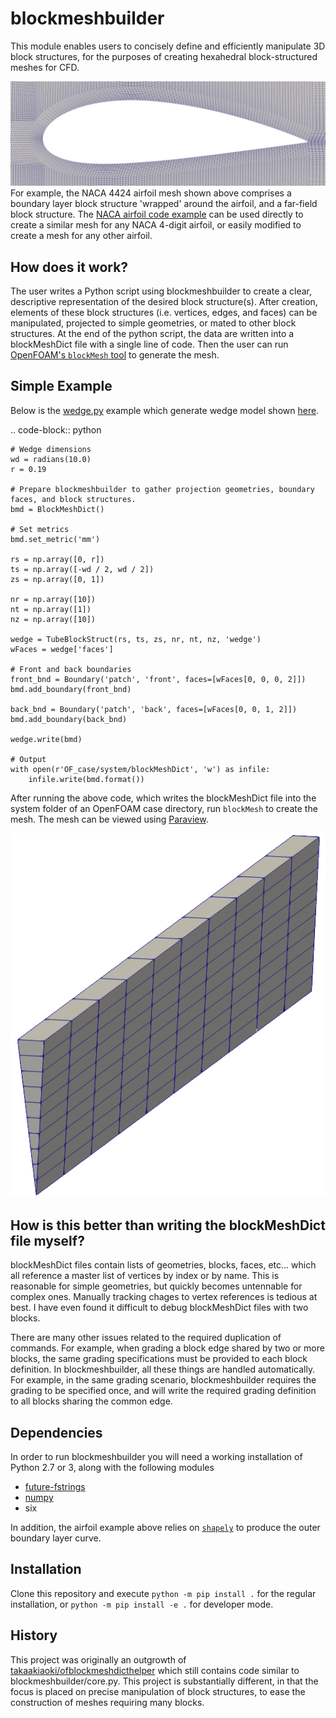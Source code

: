 blockmeshbuilder
=============================
This module enables users to concisely define and efficiently manipulate 3D block structures, for the purposes of creating hexahedral block-structured meshes for CFD.

![NACA Airfoil Example](NACA_4424_mesh.png)
For example, the NACA 4424 airfoil mesh shown above comprises a boundary layer block structure 'wrapped' around the airfoil, and a far-field block structure. The [NACA airfoil code example](tests/airfoil.py) can be used directly to create a similar mesh for any NACA 4-digit airfoil, or easily modified to create a mesh for any other airfoil.

How does it work?
-----------------
The user writes a Python script using blockmeshbuilder to create a clear, descriptive representation of the desired block structure(s). After creation, elements of these block structures (i.e. vertices, edges, and faces) can be manipulated, projected to simple geometries, or mated to other block structures. At the end of the python script, the data are written into a blockMeshDict file with a single line of code. Then the user can run [OpenFOAM's `blockMesh` tool](https://cfd.direct/openfoam/user-guide/v8-blockMesh/) to generate the mesh.

Simple Example
-----------------
Below is the [wedge.py](tests/wedge.py) example which generate wedge model shown [here](https://openfoamwiki.net/index.php/Main_ContribExamples/AxiSymmetric).

.. code-block:: python

    # Wedge dimensions
    wd = radians(10.0)
    r = 0.19

    # Prepare blockmeshbuilder to gather projection geometries, boundary faces, and block structures.
    bmd = BlockMeshDict()

    # Set metrics
    bmd.set_metric('mm')

    rs = np.array([0, r])
    ts = np.array([-wd / 2, wd / 2])
    zs = np.array([0, 1])

    nr = np.array([10])
    nt = np.array([1])
    nz = np.array([10])

    wedge = TubeBlockStruct(rs, ts, zs, nr, nt, nz, 'wedge')
    wFaces = wedge['faces']

    # Front and back boundaries
    front_bnd = Boundary('patch', 'front', faces=[wFaces[0, 0, 0, 2]])
    bmd.add_boundary(front_bnd)

    back_bnd = Boundary('patch', 'back', faces=[wFaces[0, 0, 1, 2]])
    bmd.add_boundary(back_bnd)

    wedge.write(bmd)

    # Output
    with open(r'OF_case/system/blockMeshDict', 'w') as infile:
        infile.write(bmd.format())

After running the above code, which writes the blockMeshDict file into the system folder of an OpenFOAM case directory, run `blockMesh` to create the mesh. The mesh can be viewed using [Paraview](https://www.paraview.org/). 

![wedge example](wedge_example.png)

How is this better than writing the blockMeshDict file myself?
--------------------------------------------------------------------
blockMeshDict files contain lists of geometries, blocks, faces, etc... which all reference a master list of vertices by index or by name. This is reasonable for simple geometries, but quickly becomes untennable for complex ones. Manually tracking chages to vertex references is tedious at best. I have even found it difficult to debug blockMeshDict files with two blocks.

There are many other issues related to the required duplication of commands. For example, when grading a block edge shared by two or more blocks, the same grading specifications must be provided to each block definition. In blockmeshbuilder, all these things are handled automatically. For example, in the same grading scenario, blockmeshbuilder requires the grading to be specified once, and will write the required grading definition to all blocks sharing the common edge.

Dependencies
-----------------
In order to run blockmeshbuilder you will need a working installation of Python 2.7 or 3, along with the following modules

 - [future-fstrings](https://pypi.org/project/future-fstrings/)
 - [numpy](https://numpy.org/)
 - six

In addition, the airfoil example above relies on [`shapely`](https://pypi.org/project/Shapely/) to produce the outer boundary layer curve.

Installation
-----------------
Clone this repository and execute `python -m pip install .` for the regular installation, or `python -m pip install -e .` for developer mode.

History
-----------------
This project was originally an outgrowth of [takaakiaoki/ofblockmeshdicthelper](https://github.com/takaakiaoki/ofblockmeshdicthelper) which still contains code similar to blockmeshbuilder/core.py. This project is substantially different, in that the focus is placed on precise manipulation of block structures, to ease the construction of meshes requiring many blocks.